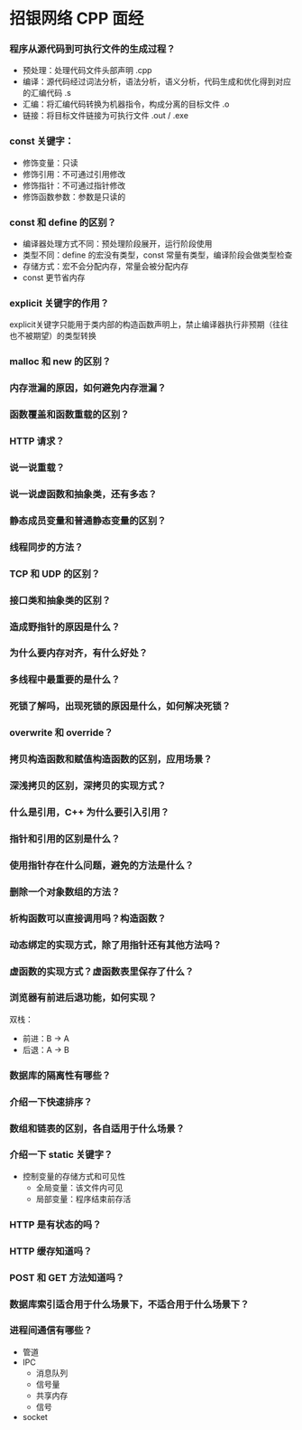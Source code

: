 # 

# 招银网络 CPP 面经

### 程序从源代码到可执行文件的生成过程？

- 预处理：处理代码文件头部声明 .cpp
- 编译：源代码经过词法分析，语法分析，语义分析，代码生成和优化得到对应的汇编代码 .s
- 汇编：将汇编代码转换为机器指令，构成分离的目标文件 .o
- 链接：将目标文件链接为可执行文件 .out / .exe

### const 关键字：

- 修饰变量：只读
- 修饰引用：不可通过引用修改
- 修饰指针：不可通过指针修改
- 修饰函数参数：参数是只读的

### const 和 define 的区别？

- 编译器处理方式不同：预处理阶段展开，运行阶段使用
- 类型不同：define 的宏没有类型，const 常量有类型，编译阶段会做类型检查
- 存储方式：宏不会分配内存，常量会被分配内存
- const 更节省内存

### explicit 关键字的作用？

explicit关键字只能用于类内部的构造函数声明上，禁止编译器执行非预期（往往也不被期望）的类型转换

### malloc 和 new 的区别？

### 内存泄漏的原因，如何避免内存泄漏？

### 函数覆盖和函数重载的区别？

### HTTP 请求？

### 说一说重载？

### 说一说虚函数和抽象类，还有多态？

### 静态成员变量和普通静态变量的区别？

### 线程同步的方法？

### TCP 和 UDP 的区别？

### 接口类和抽象类的区别？

### 造成野指针的原因是什么？

### 为什么要内存对齐，有什么好处？

### 多线程中最重要的是什么？

### 死锁了解吗，出现死锁的原因是什么，如何解决死锁？

### overwrite 和 override？

### 拷贝构造函数和赋值构造函数的区别，应用场景？

### 深浅拷贝的区别，深拷贝的实现方式？

### 什么是引用，C++ 为什么要引入引用？

### 指针和引用的区别是什么？

### 使用指针存在什么问题，避免的方法是什么？

### 删除一个对象数组的方法？

### 析构函数可以直接调用吗？构造函数？

### 动态绑定的实现方式，除了用指针还有其他方法吗？

### 虚函数的实现方式？虚函数表里保存了什么？

### 浏览器有前进后退功能，如何实现？

双栈：

- 前进：B -> A
- 后退：A -> B

### 数据库的隔离性有哪些？

### 介绍一下快速排序？

### 数组和链表的区别，各自适用于什么场景？

### 介绍一下 static 关键字？

- 控制变量的存储方式和可见性
  - 全局变量：该文件内可见
  - 局部变量：程序结束前存活

### HTTP 是有状态的吗？

### HTTP 缓存知道吗？

### POST 和 GET 方法知道吗？

### 数据库索引适合用于什么场景下，不适合用于什么场景下？

### 进程间通信有哪些？

- 管道
- IPC
  - 消息队列
  - 信号量
  - 共享内存
  - 信号
- socket